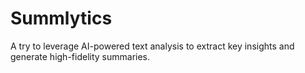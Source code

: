 # Summlytics
A try to leverage AI-powered text analysis to extract key insights and generate high-fidelity summaries.
